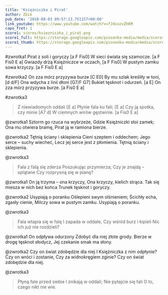 ```yaml
---
title: 'Księżniczka i Pirat'
author: Zbik
pub_date: '2018-08-03 09:57:13.751157+00:00'
link_youtube: https://www.youtube.com/watch?v=fJ4vuzxZhKM
capo_fret: 1
score1: scores/ksiezniczka_i_pirat.png
score1_full: https://storage.googleapis.com/piosenka-media/media/scores/ksiezniczka_i_pirat.png
score1_thumb: https://storage.googleapis.com/piosenka-media/media/scores/ksiezniczka_i_pirat.png.180x0_q85_upscale.png
---
```


#zwrotka1
Pirat z soli i goryczy [a F Fis0]
W sieci świata się szamocze. [a F Fis0 E a]
Gwiazdy drżą Księżniczce w oczach, [a F Fis0]
W pustym zamku sowa krzyczy. [a F Fis0 E a]

#zwrotka2
On zza mórz przyzywa burze [C E0]
By mu szlak kreśliły w toni, [d d/F]
Ona wdycha z linii dłoni [G7/F G7]
Bukiet tęsknot i odurzeń. [a E]
On zza mórz przyzywa burze. [a Fis0 E a]

#zwrotka3
>Z niewiadomych oddali [E a]
>Płynie fala ku fali; [E a]
>Czy ją spotka, czy minie [A7 d]
>W ciemnych wirów gęstwinie. [a Fis0 E a]

@zwrotka1
Sztorm go rzuca na wybrzeże,
Gdzie Księżniczki stoi zamek;
Ona mu otwiera bramę,
Pirat ją w ramiona bierze.

@zwrotka2
Tętnią ściany i sklepienia
Cieni szeptem i oddechem;
Jego serce – suchy wiecheć,
Lecz jej serce jest z płomienia.
Tętnią ściany i sklepienia.

@zwrotka3
>Fala z falą się zderza
>Poszukując przymierza;
>Czy je znajdą – splątane
>Czy rozprysną się w pianę?

@zwrotka1
On ją trzyma – ona krzyczy,
Ona krzyczy, kielich strąca.
Tak się miesza w nich bez końca
Trunek tęsknot i goryczy.

@zwrotka2
Usypiają o poranku
Oślepieni swym olśnieniem;
Ścichły echa, zgasły cienie,
Milczy sowa w pustym zamku.
Usypiają o poranku.

@zwrotka3
>Fala wtapia się w falę
>I zapada w oddale,
>Czy wśród burz i kipieli
>Nic ich już nie rozdzieli?

@zwrotka1
On odpływa odurzony
Zdobyć dla niej złote grody.
Bierze w drogę tęsknot słodycz,
Jej czekanie smak ma słony.

@zwrotka2
Czy on świat zdobędzie dla niej
I Księżniczka z nim odpłynie?
Czy on wróci i zostanie,
Czy za widnokręgiem zginie?
Czy on świat zdobędzie dla niej.

@zwrotka3
>Płyną fale przed siebie
>I znikają w oddali;
>Nie pytajcie się fali
>O to, czego nikt nie wie.